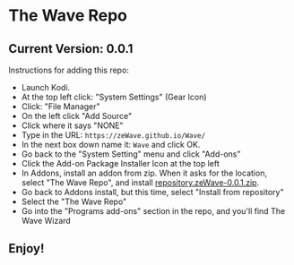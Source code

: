 # The Wave Repo
## Current Version: 0.0.1

Instructions for adding this repo:


<p align="left">
  <ul>
    <li>Launch Kodi.</li>
    <li>At the top left click: "System Settings" (Gear Icon)</li>
    <li>Click: "File Manager"</li>    
    <li>On the left click "Add Source"</li>
    <li>Click where it says "NONE"</li>
    <li>Type in the URL: <code>https://zeWave.github.io/Wave/</code> </li>
    <li>In the next box down name it: <code>Wave</code> and click OK.</li>
    <li>Go back to the "System Setting" menu and click "Add-ons"</li>
    <li>Click the Add-on Package Installer Icon at the top left</li>
    <li>In Addons, install an addon from zip.  When it asks for the location, select "The Wave Repo", and install <a href="https://zeWave.github.io/Wave/repository.zeWave-0.0.1.zip">repository.zeWave-0.0.1.zip</a>.</li>
    <li>Go back to Addons install, but this time, select "Install from repository"</li>
    <li>Select the "The Wave Repo"</li>
    <li>Go into the "Programs add-ons" section in the repo, and you'll find The Wave Wizard</li>
  </ul>
</p>

## Enjoy!
